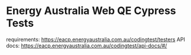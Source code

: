 # Energy Australia Web QE Cypress Tests

requirements: https://eacp.energyaustralia.com.au/codingtest/testers
API docs: https://eacp.energyaustralia.com.au/codingtest/api-docs/#/

